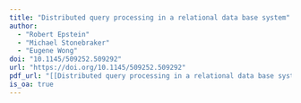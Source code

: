 ```yaml
---
title: "Distributed query processing in a relational data base system"
author:
  - "Robert Epstein"
  - "Michael Stonebraker"
  - "Eugene Wong"
doi: "10.1145/509252.509292"
url: "https://doi.org/10.1145/509252.509292"
pdf_url: "[[Distributed query processing in a relational data base system.pdf]]"
is_oa: true
---
```

